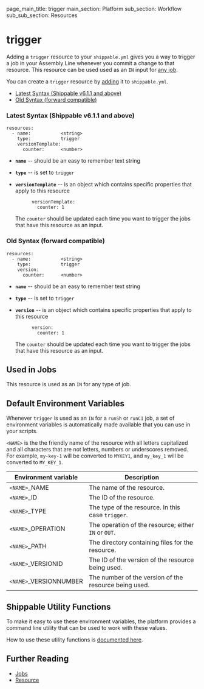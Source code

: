 page_main_title: trigger
main_section: Platform
sub_section: Workflow
sub_sub_section: Resources


# trigger
Adding a `trigger` resource to your `shippable.yml` gives you a way to trigger a job in your Assembly Line whenever you commit a change to that resource. This resource can be used used as an `IN` input for [any job](/platform/workflow/job/overview/).

You can create a `trigger` resource by [adding](/platform/tutorial/workflow/crud-resource#adding) it to `shippable.yml`.

- [Latest Syntax (Shippable v6.1.1 and above)](#latestSyntax)
- [Old Syntax (forward compatible)](#oldSyntax)

<a name="latestSyntax"></a>
### Latest Syntax (Shippable v6.1.1 and above)

```
resources:
  - name:           <string>
    type:           trigger
    versionTemplate:
      counter:      <number>
```

* **`name`** -- should be an easy to remember text string

* **`type`** -- is set to `trigger`

* **`versionTemplate`** -- is an object which contains specific properties that apply to this resource

            versionTemplate:
              counter: 1

    The `counter` should be updated each time you want to trigger the jobs that have this resource as an input.

<a name="oldSyntax"></a>
### Old Syntax (forward compatible)

```
resources:
  - name:           <string>
    type:           trigger
    version:
      counter:      <number>
```

* **`name`** -- should be an easy to remember text string

* **`type`** -- is set to `trigger`

* **`version`** -- is an object which contains specific properties that apply to this resource

            version:
              counter: 1

    The `counter` should be updated each time you want to trigger the jobs that have this resource as an input.

## Used in Jobs
This resource is used as an `IN` for any type of job.

## Default Environment Variables
Whenever `trigger` is used as an `IN` for a `runSh` or `runCI` job, a set of environment variables is automatically made available that you can use in your scripts.

`<NAME>` is the the friendly name of the resource with all letters capitalized and all characters that are not letters, numbers or underscores removed. For example, `my-key-1` will be converted to `MYKEY1`, and `my_key_1` will be converted to `MY_KEY_1`.

| Environment variable						| Description                         |
| ------------- 								|------------------------------------ |
| `<NAME>`\_NAME 							| The name of the resource. |
| `<NAME>`\_ID 								| The ID of the resource. |
| `<NAME>`\_TYPE 							| The type of the resource. In this case `trigger`. |
| `<NAME>`\_OPERATION 						| The operation of the resource; either `IN` or `OUT`. |
| `<NAME>`\_PATH 							| The directory containing files for the resource. |
| `<NAME>`\_VERSIONID    					| The ID of the version of the resource being used. |
| `<NAME>`\_VERSIONNUMBER 					| The number of the version of the resource being used. |

## Shippable Utility Functions
To make it easy to use these environment variables, the platform provides a command line utility that can be used to work with these values.

How to use these utility functions is [documented here](/platform/tutorial/workflow/using-shipctl).

## Further Reading
* [Jobs](/platform/workflow/job/overview)
* [Resource](/platform/workflow/resource/overview)
